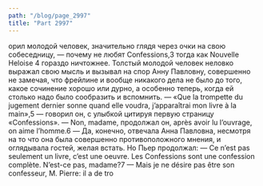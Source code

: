 ```yaml
---
path: "/blog/page_2997"
title: "Part 2997"
---
```


орил молодой человек, значительно глядя через очки на свою собеседницу, — почему не любят Confessions,3 тогда как Nouvelle Heloise 4 гораздо ничтожнее.
Толстый молодой человек неловко выражал свою мысль и вызывал на спор Анну Павловну, совершенно не замечая, что фрейлине и вообще никакого дела не было до того, какое сочинение хорошо или дурно, а особенно теперь, когда ей столько надо было сообразить и вспомнить.
— «Que la trompette du jugement dernier sonne quand elle voudra, j’apparaîtrai mon livre à la main»,5 — говорил он, с улыбкой цитируя первую страницу «Confessions». — Non, madame, продолжал он, après avoir lu l’ouvrage, on aime l’homme.6
— Да, конечно, отвечала Анна Павловна, несмотря на то что она была совершенно противоположного мнения, и оглядывала гостей, желая встать. Но Пьер продолжал:
— Ce n’est pas seulement un livre, c’est une oeuvre. Les Confessions sont une confession complète. N’est-ce pas, madame?7
— Mais je ne désire pas être son confesseur, M. Pierre: il a de tro
